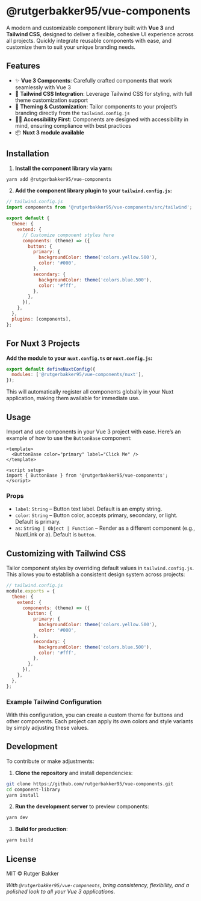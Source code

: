 # @rutgerbakker95/vue-components

A modern and customizable component library built with **Vue 3** and **Tailwind CSS**, designed to deliver a flexible, cohesive UI experience across all projects. Quickly integrate reusable components with ease, and customize them to suit your unique branding needs.

## Features

- ✨ **Vue 3 Components**: Carefully crafted components that work seamlessly with Vue 3
- 💎 **Tailwind CSS Integration**: Leverage Tailwind CSS for styling, with full theme customization support
- 🚀 **Theming & Customization**: Tailor components to your project’s branding directly from the `tailwind.config.js`
- 🖖🏽 **Accessibility First**: Components are designed with accessibility in mind, ensuring compliance with best practices
- 📦 **Nuxt 3 module available**

## Installation

1. **Install the component library via yarn:**

```bash
yarn add @rutgerbakker95/vue-components
```

2. **Add the component library plugin to your `tailwind.config.js`:**

```javascript
// tailwind.config.js
import components from '@rutgerbakker95/vue-components/src/tailwind';

export default {
  theme: {
    extend: {
      // Customize component styles here
      components: (theme) => ({
        button: {
          primary: {
            backgroundColor: theme('colors.yellow.500'),
            color: '#000',
          },
          secondary: {
            backgroundColor: theme('colors.blue.500'),
            color: '#fff',
          },
        },
      }),
    },
  },
  plugins: [components],
};
```

## For Nuxt 3 Projects

**Add the module to your `nuxt.config.ts` or `nuxt.config.js`:**

```javascript
export default defineNuxtConfig({
  modules: ['@rutgerbakker95/vue-components/nuxt'],
});
```

This will automatically register all components globally in your Nuxt application, making them available for immediate use.

## Usage

Import and use components in your Vue 3 project with ease. Here’s an example of how to use the `ButtonBase` component:

```vue
<template>
  <ButtonBase color="primary" label="Click Me" />
</template>

<script setup>
import { ButtonBase } from '@rutgerbakker95/vue-components';
</script>
```

### Props

- `label`: `String` – Button text label. Default is an empty string.
- `color`: `String` – Button color, accepts primary, secondary, or light. Default is primary.
- `as`: `String | Object | Function` – Render as a different component (e.g., NuxtLink or a). Default is `button`.

## Customizing with Tailwind CSS

Tailor component styles by overriding default values in `tailwind.config.js`. This allows you to establish a consistent design system across projects:

```javascript
// tailwind.config.js
module.exports = {
  theme: {
    extend: {
      components: (theme) => ({
        button: {
          primary: {
            backgroundColor: theme('colors.yellow.500'),
            color: '#000',
          },
          secondary: {
            backgroundColor: theme('colors.blue.500'),
            color: '#fff',
          },
        },
      }),
    },
  },
};
```

### Example Tailwind Configuration

With this configuration, you can create a custom theme for buttons and other components. Each project can apply its own colors and style variants by simply adjusting these values.

## Development

To contribute or make adjustments:

1. **Clone the repository** and install dependencies:

```bash
git clone https://github.com/rutgerbakker95/vue-components.git
cd component-library
yarn install
```

2. **Run the development server** to preview components:

```bash
yarn dev
```

3. **Build for production**:

```bash
yarn build
```


## License

MIT © Rutger Bakker


*With `@rutgerbakker95/vue-components`, bring consistency, flexibility, and a polished look to all your Vue 3 applications.*
